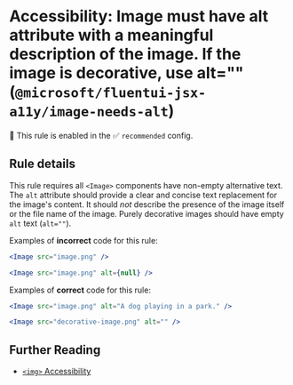 # Accessibility: Image must have alt attribute with a meaningful description of the image. If the image is decorative, use alt="" (`@microsoft/fluentui-jsx-a11y/image-needs-alt`)

💼 This rule is enabled in the ✅ `recommended` config.

<!-- end auto-generated rule header -->

## Rule details

This rule requires all `<Image>` components have non-empty alternative text. The `alt` attribute should provide a clear and concise text replacement for the image's content. It should *not* describe the presence of the image itself or the file name of the image. Purely decorative images should have empty `alt` text (`alt=""`).


Examples of **incorrect** code for this rule:

```jsx
<Image src="image.png" />
```

```jsx
<Image src="image.png" alt={null} />
```

Examples of **correct** code for this rule:

```jsx
<Image src="image.png" alt="A dog playing in a park." />
```

```jsx
<Image src="decorative-image.png" alt="" />
```

## Further Reading

- [`<img>` Accessibility](https://developer.mozilla.org/en-US/docs/Web/HTML/Reference/Elements/img#accessibility)
